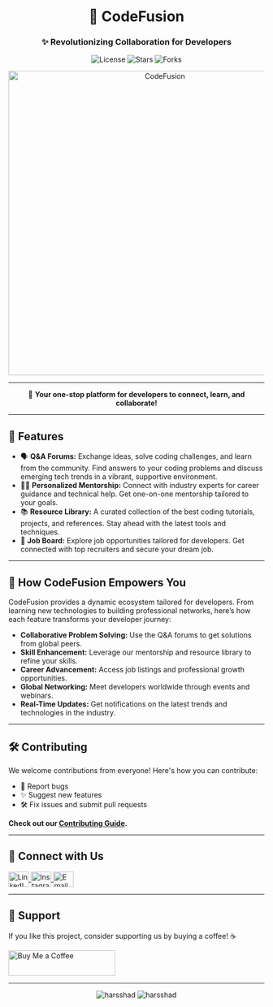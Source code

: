 <h1 align="center">🌌 CodeFusion</h1>
<h3 align="center">✨ Revolutionizing Collaboration for Developers</h3>

<p align="center">
  <img src="https://img.shields.io/github/license/harsshad/CodeFusion?style=flat-square" alt="License" />
  <img src="https://img.shields.io/github/stars/harsshad/CodeFusion?style=social" alt="Stars" />
  <img src="https://img.shields.io/github/forks/harsshad/CodeFusion?style=social" alt="Forks" />
</p>

<p align="center">
  <img src="https://github.com/harsshad/CodeFusion/assets/placeholder.gif" alt="CodeFusion" width="600" />
</p>

---

<p align="center">
  🚀 <b>Your one-stop platform for developers to connect, learn, and collaborate!</b> 
</p>

---

<h2 align="left">🌟 Features</h2>
<ul>
  <li>🗣️ <b>Q&A Forums:</b> Exchange ideas, solve coding challenges, and learn from the community. Find answers to your coding problems and discuss emerging tech trends in a vibrant, supportive environment. </li>
  <li>🧑‍🏫 <b>Personalized Mentorship:</b> Connect with industry experts for career guidance and technical help. Get one-on-one mentorship tailored to your goals. </li>
  <li>📚 <b>Resource Library:</b> A curated collection of the best coding tutorials, projects, and references. Stay ahead with the latest tools and techniques. </li>
  <li>💼 <b>Job Board:</b> Explore job opportunities tailored for developers. Get connected with top recruiters and secure your dream job. </li>
</ul>

---

<h2 align="left">🔧 How CodeFusion Empowers You</h2>
<p>CodeFusion provides a dynamic ecosystem tailored for developers. From learning new technologies to building professional networks, here’s how each feature transforms your developer journey:</p>
<ul>
  <li><b>Collaborative Problem Solving:</b> Use the Q&A forums to get solutions from global peers.</li>
  <li><b>Skill Enhancement:</b> Leverage our mentorship and resource library to refine your skills.</li>
  <li><b>Career Advancement:</b> Access job listings and professional growth opportunities.</li>
  <li><b>Global Networking:</b> Meet developers worldwide through events and webinars.</li>
  <li><b>Real-Time Updates:</b> Get notifications on the latest trends and technologies in the industry.</li>
</ul>

---

<h2 align="left">🛠️ Contributing</h2>
<p>We welcome contributions from everyone! Here's how you can contribute:</p>
<ul>
  <li>🐛 Report bugs</li>
  <li>✨ Suggest new features</li>
  <li>🛠️ Fix issues and submit pull requests</li>
</ul>
<p>
  <b>Check out our <a href="https://github.com/harsshad/CodeFusion/CONTRIBUTING.md" target="_blank">Contributing Guide</a>.</b>
</p>

---

<h2 align="left">🤝 Connect with Us</h2>
<p align="left">
  <a href="https://linkedin.com/in/harsshad-sivsharan003" target="blank">
    <img align="center" src="https://raw.githubusercontent.com/rahuldkjain/github-profile-readme-generator/master/src/images/icons/Social/linked-in-alt.svg" alt="LinkedIn" height="30" width="40" />
  </a>
  <a href="https://instagram.com/the_hashborg011_" target="blank">
    <img align="center" src="https://raw.githubusercontent.com/rahuldkjain/github-profile-readme-generator/master/src/images/icons/Social/instagram.svg" alt="Instagram" height="30" width="40" />
  </a>
  <a href="mailto:hexadron003@gmail.com" target="blank">
    <img align="center" src="https://cdn-icons-png.flaticon.com/512/732/732200.png" alt="Email" height="30" width="40" />
  </a>
</p>

---

<h2 align="left">💖 Support</h2>
<p>If you like this project, consider supporting us by buying a coffee! ☕</p>
<a href="https://www.buymeacoffee.com/harsshad" target="_blank">
  <img src="https://cdn.buymeacoffee.com/buttons/v2/default-yellow.png" height="50" width="210" alt="Buy Me a Coffee" />
</a>

---

<p align="center">
  <img src="https://github-readme-stats.vercel.app/api?username=harsshad&show_icons=true&locale=en" alt="harsshad" />
  <img src="https://github-readme-streak-stats.herokuapp.com/?user=harsshad" alt="harsshad" />
</p>
